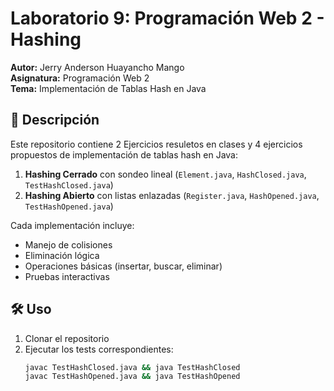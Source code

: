 # Laboratorio 9: Programación Web 2 - Hashing

**Autor:** Jerry Anderson Huayancho Mango  
**Asignatura:** Programación Web 2  
**Tema:** Implementación de Tablas Hash en Java  

## 📌 Descripción
Este repositorio contiene 2 Ejercicios resuletos en clases y 4 ejercicios propuestos de implementación de tablas hash en Java:
1. **Hashing Cerrado** con sondeo lineal (`Element.java`, `HashClosed.java`, `TestHashClosed.java`)
2. **Hashing Abierto** con listas enlazadas (`Register.java`, `HashOpened.java`, `TestHashOpened.java`)

Cada implementación incluye:
- Manejo de colisiones  
- Eliminación lógica  
- Operaciones básicas (insertar, buscar, eliminar)  
- Pruebas interactivas  

## 🛠️ Uso
1. Clonar el repositorio
2. Ejecutar los tests correspondientes:
   ```bash
   javac TestHashClosed.java && java TestHashClosed
   javac TestHashOpened.java && java TestHashOpened